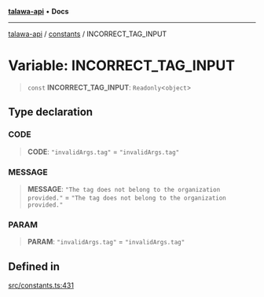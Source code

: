 [**talawa-api**](../../README.md) • **Docs**

***

[talawa-api](../../modules.md) / [constants](../README.md) / INCORRECT\_TAG\_INPUT

# Variable: INCORRECT\_TAG\_INPUT

> `const` **INCORRECT\_TAG\_INPUT**: `Readonly`\<`object`\>

## Type declaration

### CODE

> **CODE**: `"invalidArgs.tag"` = `"invalidArgs.tag"`

### MESSAGE

> **MESSAGE**: `"The tag does not belong to the organization provided."` = `"The tag does not belong to the organization provided."`

### PARAM

> **PARAM**: `"invalidArgs.tag"` = `"invalidArgs.tag"`

## Defined in

[src/constants.ts:431](https://github.com/PalisadoesFoundation/talawa-api/blob/6712e9940a5702665afc506fa9f6e9d7e1dc7991/src/constants.ts#L431)
